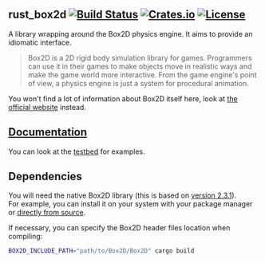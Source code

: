 ## rust_box2d [![Build Status](https://img.shields.io/travis/Bastacyclop/rust_box2d/master.svg?style=flat-square)](https://travis-ci.org/Bastacyclop/rust_box2d) [![Crates.io](https://img.shields.io/crates/v/wrapped2d.svg?style=flat-square)](https://crates.io/crates/wrapped2d) [![License](https://img.shields.io/crates/l/wrapped2d.svg?style=flat-square)](/LICENSE)

A library wrapping around the Box2D physics engine. It aims to provide an idiomatic interface.

> Box2D is a 2D rigid body simulation library for games. Programmers can use it in their games to make objects move in realistic ways and make the game world more interactive. From the game engine's point of view, a physics engine is just a system for procedural animation.

You won't find a lot of information about Box2D itself here, look at [the official website](http://box2d.org/)
instead.

## [Documentation](https://bastacyclop.github.io/rust_box2d/wrapped2d/)

You can look at the [testbed](testbed) for examples.

## Dependencies

You will need the native Box2D library (this is based on [version 2.3.1](https://github.com/erincatto/Box2D/releases/tag/v2.3.1)).  
For example, you can install it on your system with your package manager or [directly from source](.travis.yml).

If necessary, you can specify the Box2D header files location when compiling:

~~~~sh
BOX2D_INCLUDE_PATH="path/to/Box2D/Box2D" cargo build
~~~~
